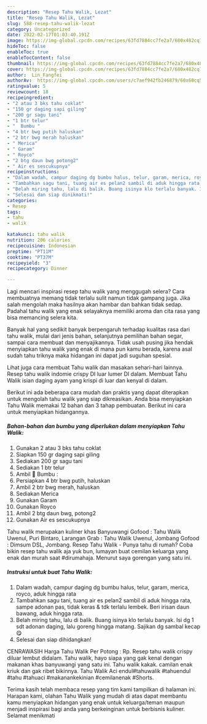 ```yaml
---
description: "Resep Tahu Walik, Lezat"
title: "Resep Tahu Walik, Lezat"
slug: 588-resep-tahu-walik-lezat
category: Uncategorized
date: 2022-02-17T01:03:40.191Z
image: https://img-global.cpcdn.com/recipes/63fd7884cc7fe2a7/680x482cq70/tahu-walik-foto-resep-utama.jpg
hideToc: false
enableToc: true
enableTocContent: false
thumbnail: https://img-global.cpcdn.com/recipes/63fd7884cc7fe2a7/680x482cq70/tahu-walik-foto-resep-utama.jpg
cover: https://img-global.cpcdn.com/recipes/63fd7884cc7fe2a7/680x482cq70/tahu-walik-foto-resep-utama.jpg
author:  Lin_Fangfei
authorAv:  https://img-global.cpcdn.com/users/c7aef942fb246879/60x60cq50/avatar.jpg
ratingvalue: 5
reviewcount: 18
recipeingredient:
- "2 atau 3 bks tahu coklat"
- "150 gr daging sapi giling"
- "200 gr sagu tani"
- "1 btr telur"
- "  Bumbu "
- "4 btr bwg putih haluskan"
- "2 btr bwg merah haluskan"
- " Merica"
- " Garam"
- " Royco"
- "2 btg daun bwg potong2"
- " Air es sescukupnya"
recipeinstructions:
- "Dalam wadah, campur daging dg bumbu halus, telur, garam, merica, royco, aduk hingga rata"
- "Tambahkan sagu tani, tuang air es pelan2 sambil di aduk hingga rata, sampe adonan pas, tidak keras &amp; tdk terlalu lembek. Beri irisan daun bawang, aduk hingga rata."
- "Belah miring tahu, lalu di balik. Buang isinya klo terlalu banyak. Isi dg 1 sdt adonan daging, lalu goreng hingga matang. Sajikan dg sambal kecap 😋"
- "Selesai dan siap dinikmati!"
categories:
- Resep
tags:
- tahu
- walik

katakunci: tahu walik 
nutrition: 206 calories
recipecuisine: Indonesian
preptime: "PT11M"
cooktime: "PT37M"
recipeyield: "3"
recipecategory: Dinner

---
```



Lagi mencari inspirasi resep tahu walik yang menggugah selera? Cara membuatnya memang tidak terlalu sulit namun tidak gampang juga. Jika salah mengolah maka hasilnya akan hambar dan bahkan tidak sedap. Padahal tahu walik yang enak selayaknya memiliki aroma dan cita rasa yang bisa memancing selera kita.


Banyak hal yang sedikit banyak berpengaruh terhadap kualitas rasa dari tahu walik, mulai dari jenis bahan, selanjutnya pemilihan bahan segar, sampai cara membuat dan menyajikannya. Tidak usah pusing jika hendak menyiapkan tahu walik yang enak di mana pun kamu berada, karena asal sudah tahu triknya maka hidangan ini dapat jadi suguhan spesial.

Lihat juga cara membuat Tahu walik dan masakan sehari-hari lainnya. Resep tahu walik indomie crispy DI luar lumer DI dalam. Membuat Tahu Walik isian daging ayam yang krispi di luar dan kenyal di dalam.


Berikut ini ada beberapa cara mudah dan praktis yang dapat diterapkan untuk mengolah tahu walik yang siap dikreasikan. Anda bisa menyiapkan Tahu Walik memakai 12 bahan dan 3 tahap pembuatan. Berikut ini cara untuk menyiapkan hidangannya.

<!--inarticleads1-->

##### Bahan-bahan dan bumbu yang diperlukan dalam menyiapkan Tahu Walik:

1. Gunakan 2 atau 3 bks tahu coklat
1. Siapkan 150 gr daging sapi giling
1. Sediakan 200 gr sagu tani
1. Sediakan 1 btr telur
1. Ambil  🌸 Bumbu :
1. Persiapkan 4 btr bwg putih, haluskan
1. Ambil 2 btr bwg merah, haluskan
1. Sediakan  Merica
1. Gunakan  Garam
1. Gunakan  Royco
1. Ambil 2 btg daun bwg, potong2
1. Gunakan  Air es sescukupnya


Tahu walik merupakan kuliner khas Banyuwangi Gofood : Tahu Walik Uwenul, Puri Bintaro, Larangan Grab : Tahu Walik Uwenul, Jombang Gofood : Dimsum DSL, Jombang. Resep Tahu Walik - Punya tahu di rumah? Coba bikin resep tahu walik aja yuk bun, lumayan buat cemilan keluarga yang enak dan murah saat #dirumahaja. Menurut saya gorengan yang satu ini. 

<!--inarticleads2-->

##### Instruksi untuk buat Tahu Walik:

1. Dalam wadah, campur daging dg bumbu halus, telur, garam, merica, royco, aduk hingga rata
1. Tambahkan sagu tani, tuang air es pelan2 sambil di aduk hingga rata, sampe adonan pas, tidak keras &amp; tdk terlalu lembek. Beri irisan daun bawang, aduk hingga rata.
1. Belah miring tahu, lalu di balik. Buang isinya klo terlalu banyak. Isi dg 1 sdt adonan daging, lalu goreng hingga matang. Sajikan dg sambal kecap 😋
1. Selesai dan siap dihidangkan!

CENRAWASIH Harga Tahu Walik Per Potong : Rp. Resep tahu walik crispy diluar lembut didalam. Tahu walik, hayo siapa yang gak kenal dengan makanan khas banyuwangi yang satu ini. Tahu walik kakak. camilan enak kriuk dan gak ribet bikinnya. Tahu Walik Aci endul#tahuwalik #tahuendul #tahu #tahuaci #makanankekinian #cemilanenak #Shorts. 

Terima kasih telah membaca resep yang tim kami tampilkan di halaman ini. Harapan kami, olahan Tahu Walik yang mudah di atas dapat membantu kamu menyiapkan hidangan yang enak untuk keluarga/teman maupun menjadi inspirasi bagi anda yang berkeinginan untuk berbisnis kuliner. Selamat menikmati
